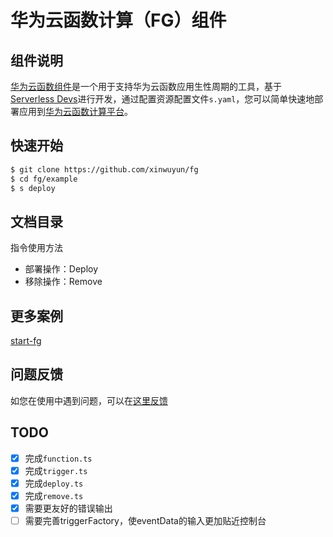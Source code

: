 # 华为云函数计算（FG）组件

## 组件说明

[华为云函数组件](https://github.com/xinwuyun/fg)是一个用于支持华为云函数应用生性周期的工具，基于[Serverless Devs](https://www.serverless-devs.com/)进行开发，通过配置资源配置文件`s.yaml`，您可以简单快速地部署应用到[华为云函数计算平台](https://console.huaweicloud.com/functiongraph/#/serverless/dashboard)。

## 快速开始

```bash
$ git clone https://github.com/xinwuyun/fg
$ cd fg/example
$ s deploy
```

## 文档目录

指令使用方法

- 部署操作：Deploy
- 移除操作：Remove

## 更多案例

[start-fg](https://github.com/xinwuyun/start-fg)

## 问题反馈

如您在使用中遇到问题，可以在[这里反馈](https://github.com/xinwuyun/fg/issues)

## TODO

- [x] 完成`function.ts`
- [x] 完成`trigger.ts`
- [x] 完成`deploy.ts`
- [x] 完成`remove.ts`
- [x] 需要更友好的错误输出
- [ ] 需要完善triggerFactory，使eventData的输入更加贴近控制台